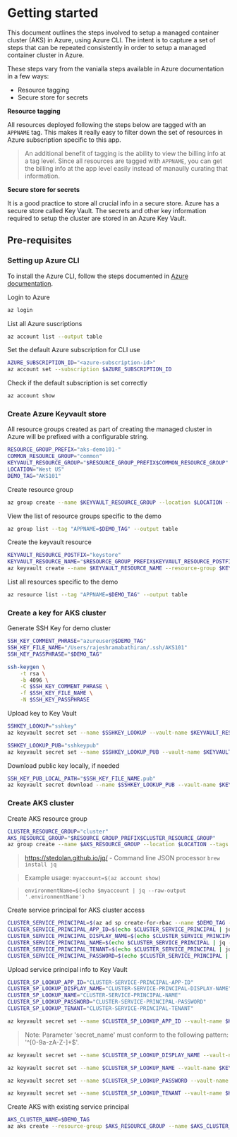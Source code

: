 # Getting started
This document outlines the steps involved to setup a managed container cluster (AKS) in Azure, using Azure CLI. The intent is to capture a set of steps that can be repeated consistently in order to setup a managed container cluster in Azure.

These steps vary from the vanialla steps available in Azure documentation in a few ways:
- Resource tagging
- Secure store for secrets

**Resource tagging**

All resources deployed following the steps below are tagged with an `APPNAME` tag. This makes it really easy to filter down the set of resources in Azure subscription specific to this app. 

> An additional benefit of tagging is the ability to view the billing info at a tag level. Since all resources are tagged with `APPNAME`, you can get the billing info at the app level easily instead of manaully curating that information.

**Secure store for secrets**

It is a good practice to store all crucial info in a secure store. Azure has a secure store called Key Vault. The secrets and other key information required to setup the cluster are stored in an Azure Key Vault.


## Pre-requisites

### Setting up Azure CLI
To install the Azure CLI, follow the steps documented in [Azure documentation][1].

Login to Azure
```bash
az login
```

List all Azure suscriptions
```bash
az account list --output table
```

Set the default Azure subscription for CLI use
```bash
AZURE_SUBSCRIPTION_ID="<azure-subscription-id>"
az account set --subscription $AZURE_SUBSCRIPTION_ID
```

Check if the default subscription is set correctly
```bash
az account show
```

### Create Azure Keyvault store

All resource groups created as part of creating the managed cluster in Azure will be prefixed with a configurable string.

```bash
RESOURCE_GROUP_PREFIX="aks-demo101-"
COMMON_RESOURCE_GROUP="common"
KEYVAULT_RESOURCE_GROUP="$RESOURCE_GROUP_PREFIX$COMMON_RESOURCE_GROUP"
LOCATION="West US"
DEMO_TAG="AKS101"
```

Create resource group
```bash
az group create --name $KEYVAULT_RESOURCE_GROUP --location $LOCATION --tags "AppName=$DEMO_TAG"
```

View the list of resource groups specific to the demo
```bash
az group list --tag "APPNAME=$DEMO_TAG" --output table
```

Create the keyvault resource
```bash
KEYVAULT_RESOURCE_POSTFIX="keystore"
KEYVAULT_RESOURCE_NAME="$RESOURCE_GROUP_PREFIX$KEYVAULT_RESOURCE_POSTFIX"
az keyvault create --name $KEYVAULT_RESOURCE_NAME --resource-group $KEYVAULT_RESOURCE_GROUP --location $LOCATION --tags "AppName=$DEMO_TAG"
```

List all resources specific to the demo
```bash
az resource list --tag "APPNAME=$DEMO_TAG" --output table   
```

### Create a key for AKS cluster

Generate SSH Key for demo cluster
```bash
SSH_KEY_COMMENT_PHRASE="azureuser@$DEMO_TAG"
SSH_KEY_FILE_NAME="/Users/rajeshramabathiran/.ssh/AKS101"
SSH_KEY_PASSPHRASE="$DEMO_TAG"

ssh-keygen \
    -t rsa \
    -b 4096 \
    -C $SSH_KEY_COMMENT_PHRASE \
    -f $SSH_KEY_FILE_NAME \
    -N $SSH_KEY_PASSPHRASE
```

Upload key to Key Vault
```bash
SSHKEY_LOOKUP="sshkey"
az keyvault secret set --name $SSHKEY_LOOKUP --vault-name $KEYVAULT_RESOURCE_NAME --file $SSH_KEY_FILE_NAME --tags "AppName=$DEMO_TAG"

SSHKEY_LOOKUP_PUB="sshkeypub"
az keyvault secret set --name $SSHKEY_LOOKUP_PUB --vault-name $KEYVAULT_RESOURCE_NAME --file "$SSH_KEY_FILE_NAME.pub" --tags "AppName=$DEMO_TAG"
```

Download public key locally, if needed
```bash
SSH_KEY_PUB_LOCAL_PATH="$SSH_KEY_FILE_NAME.pub"
az keyvault secret download --name $SSHKEY_LOOKUP_PUB --vault-name $KEYVAULT_RESOURCE_NAME --file $SSH_KEY_PUB_LOCAL_PATH
```

### Create AKS cluster

Create AKS resource group
```bash
CLUSTER_RESOURCE_GROUP="cluster"
AKS_RESOURCE_GROUP="$RESOURCE_GROUP_PREFIX$CLUSTER_RESOURCE_GROUP"
az group create --name $AKS_RESOURCE_GROUP --location $LOCATION --tags "AppName=$DEMO_TAG"
```

>    https://stedolan.github.io/jq/ - Command line JSON processor
>    `brew install jq`

>    Example usage: `myaccount=$(az account show)`

>    `environmentName=$(echo $myaccount | jq --raw-output '.environmentName')`

Create service principal for AKS cluster access
```bash
CLUSTER_SERVICE_PRINCIPAL=$(az ad sp create-for-rbac --name $DEMO_TAG --skip-assignment)
CLUSTER_SERVICE_PRINCIPAL_APP_ID=$(echo $CLUSTER_SERVICE_PRINCIPAL | jq --raw-output '.appId')
CLUSTER_SERVICE_PRINCIPAL_DISPLAY_NAME=$(echo $CLUSTER_SERVICE_PRINCIPAL | jq --raw-output '.displayName')
CLUSTER_SERVICE_PRINCIPAL_NAME=$(echo $CLUSTER_SERVICE_PRINCIPAL | jq --raw-output '.name')
CLUSTER_SERVICE_PRINCIPAL_TENANT=$(echo $CLUSTER_SERVICE_PRINCIPAL | jq --raw-output '.additionalProperties.appOwnerTenantId')
CLUSTER_SERVICE_PRINCIPAL_PASSWORD=$(echo $CLUSTER_SERVICE_PRINCIPAL | jq --raw-output '.password')
```

Upload service principal info to Key Vault
```bash
CLUSTER_SP_LOOKUP_APP_ID="CLUSTER-SERVICE-PRINCIPAL-APP-ID"
CLUSTER_SP_LOOKUP_DISPLAY_NAME="CLUSTER-SERVICE-PRINCIPAL-DISPLAY-NAME"
CLUSTER_SP_LOOKUP_NAME="CLUSTER-SERVICE-PRINCIPAL-NAME"
CLUSTER_SP_LOOKUP_PASSWORD="CLUSTER-SERVICE-PRINCIPAL-PASSWORD"
CLUSTER_SP_LOOKUP_TENANT="CLUSTER-SERVICE-PRINCIPAL-TENANT"
```

```bash
az keyvault secret set --name $CLUSTER_SP_LOOKUP_APP_ID --vault-name $KEYVAULT_RESOURCE_NAME --value $CLUSTER_SERVICE_PRINCIPAL_APP_ID --tags "AppName=$DEMO_TAG"
```
> Note: Parameter 'secret_name' must conform to the following pattern: '^[0-9a-zA-Z-]+$'.

```bash
az keyvault secret set --name $CLUSTER_SP_LOOKUP_DISPLAY_NAME --vault-name $KEYVAULT_RESOURCE_NAME --value $CLUSTER_SERVICE_PRINCIPAL_DISPLAY_NAME --tags "AppName=$DEMO_TAG"
```

```bash
az keyvault secret set --name $CLUSTER_SP_LOOKUP_NAME --vault-name $KEYVAULT_RESOURCE_NAME --value $CLUSTER_SERVICE_PRINCIPAL_NAME --tags "AppName=$DEMO_TAG"
```

```bash
az keyvault secret set --name $CLUSTER_SP_LOOKUP_PASSWORD --vault-name $KEYVAULT_RESOURCE_NAME --value $CLUSTER_SERVICE_PRINCIPAL_PASSWORD --tags "AppName=$DEMO_TAG"
```

```bash
az keyvault secret set --name $CLUSTER_SP_LOOKUP_TENANT --vault-name $KEYVAULT_RESOURCE_NAME --value $CLUSTER_SERVICE_PRINCIPAL_TENANT --tags "AppName=$DEMO_TAG"
```

Create AKS with existing service principal
```bash
AKS_CLUSTER_NAME=$DEMO_TAG
az aks create --resource-group $AKS_RESOURCE_GROUP --name $AKS_CLUSTER_NAME --service-principal $CLUSTER_SERVICE_PRINCIPAL_APP_ID --client-secret $CLUSTER_SP_LOOKUP_PASSWORD --ssh-key-value $SSH_KEY_PUB_LOCAL_PATH --tags "AppName=$DEMO_TAG"
```

<!--References -->
[1]: https://docs.microsoft.com/en-us/cli/azure/install-azure-cli?view=azure-cli-latest